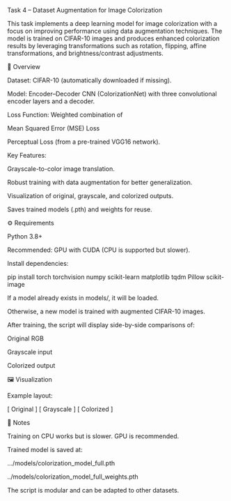 Task 4 – Dataset Augmentation for Image Colorization

This task implements a deep learning model for image colorization with a focus on improving performance using data augmentation techniques.
The model is trained on CIFAR-10 images and produces enhanced colorization results by leveraging transformations such as rotation, flipping, affine transformations, and brightness/contrast adjustments.

📝 Overview

Dataset: CIFAR-10 (automatically downloaded if missing).

Model: Encoder–Decoder CNN (ColorizationNet) with three convolutional encoder layers and a decoder.

Loss Function: Weighted combination of

Mean Squared Error (MSE) Loss

Perceptual Loss (from a pre-trained VGG16 network).

Key Features:

Grayscale-to-color image translation.

Robust training with data augmentation for better generalization.

Visualization of original, grayscale, and colorized outputs.

Saves trained models (.pth) and weights for reuse.

⚙️ Requirements

Python 3.8+

Recommended: GPU with CUDA (CPU is supported but slower).

Install dependencies:

pip install torch torchvision numpy scikit-learn matplotlib tqdm Pillow scikit-image




If a model already exists in models/, it will be loaded.

Otherwise, a new model is trained with augmented CIFAR-10 images.

After training, the script will display side-by-side comparisons of:

Original RGB

Grayscale input

Colorized output

🖼️ Visualization

Example layout:

[ Original ]   [ Grayscale ]   [ Colorized ]

📌 Notes

Training on CPU works but is slower. GPU is recommended.

Trained model is saved at:

.../models/colorization_model_full.pth

../models/colorization_model_full_weights.pth

The script is modular and can be adapted to other datasets.